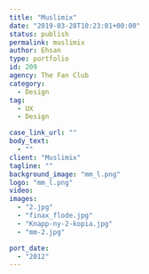 ```yaml
---
title: "Muslimix"
date: "2019-03-28T10:23:01+00:00"
status: publish
permalink: muslimix
author: Ehsan
type: portfolio
id: 209
agency: The Fan Club
category:
  - Design
tag:
  - UX
  - Design

case_link_url: ""
body_text:
  - ""
client: "Muslimix"
tagline: ""
background_image: "mm_l.png"
logo: "mm_l.png"
video:
images:
  - "2.jpg"
  - "finax_flode.jpg"
  - "Knapp-ny-2-kopia.jpg"
  - "mm-2.jpg"

port_date:
  - "2012"
---
```

